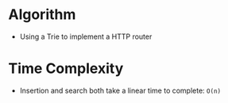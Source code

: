 # Algorithm
- Using a Trie to implement a HTTP router

# Time Complexity
- Insertion and search both take a linear time to complete: `O(n)`